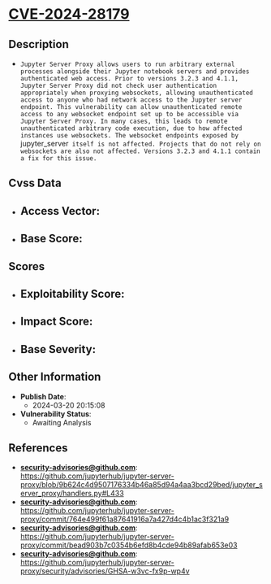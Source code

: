 
# [CVE-2024-28179](https://cve.mitre.org/cgi-bin/cvename.cgi?name=CVE-2024-28179)

## Description

- `Jupyter Server Proxy allows users to run arbitrary external processes alongside their Jupyter notebook servers and provides authenticated web access. Prior to versions 3.2.3 and 4.1.1, Jupyter Server Proxy did not check user authentication appropriately when proxying websockets, allowing unauthenticated access to anyone who had network access to the Jupyter server endpoint. This vulnerability can allow unauthenticated remote access to any websocket endpoint set up to be accessible via Jupyter Server Proxy. In many cases, this leads to remote unauthenticated arbitrary code execution, due to how affected instances use websockets. The websocket endpoints exposed by `jupyter_server` itself is not affected. Projects that do not rely on websockets are also not affected. Versions 3.2.3 and 4.1.1 contain a fix for this issue.`

## Cvss Data

- **Access Vector**:
  - 
- **Base Score**:
  - 

## Scores

- **Exploitability Score**:
  - 
- **Impact Score**:
  - 
- **Base Severity**:
  - 

## Other Information

- **Publish Date**:
  - 2024-03-20 20:15:08
- **Vulnerability Status**:
  - Awaiting Analysis

## References

- **security-advisories@github.com**: https://github.com/jupyterhub/jupyter-server-proxy/blob/9b624c4d9507176334b46a85d94a4aa3bcd29bed/jupyter_server_proxy/handlers.py#L433
- **security-advisories@github.com**: https://github.com/jupyterhub/jupyter-server-proxy/commit/764e499f61a87641916a7a427d4c4b1ac3f321a9
- **security-advisories@github.com**: https://github.com/jupyterhub/jupyter-server-proxy/commit/bead903b7c0354b6efd8b4cde94b89afab653e03
- **security-advisories@github.com**: https://github.com/jupyterhub/jupyter-server-proxy/security/advisories/GHSA-w3vc-fx9p-wp4v
